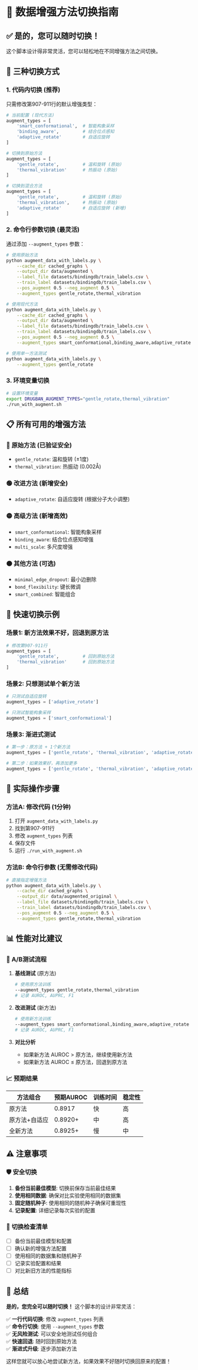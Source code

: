 # 🔄 数据增强方法切换指南

## ✅ **是的，您可以随时切换！**

这个脚本设计得非常灵活，您可以轻松地在不同增强方法之间切换。

## 🎯 **三种切换方式**

### 1. **代码内切换** (推荐)

只需修改第907-911行的默认增强类型：

```python
# 当前配置 (现代方法)
augment_types = [
    'smart_conformational',  # 智能构象采样
    'binding_aware',         # 结合位点感知
    'adaptive_rotate'        # 自适应旋转
]

# 切换到原始方法
augment_types = [
    'gentle_rotate',         # 温和旋转 (原始)
    'thermal_vibration'      # 热振动 (原始)
]

# 切换到混合方法
augment_types = [
    'gentle_rotate',         # 温和旋转 (原始)
    'thermal_vibration',     # 热振动 (原始)
    'adaptive_rotate'        # 自适应旋转 (新增)
]
```

### 2. **命令行参数切换** (最灵活)

通过添加 `--augment_types` 参数：

```bash
# 使用原始方法
python augment_data_with_labels.py \
    --cache_dir cached_graphs \
    --output_dir data/augmented \
    --label_file datasets/bindingdb/train_labels.csv \
    --train_label datasets/bindingdb/train_labels.csv \
    --pos_augment 0.5 --neg_augment 0.5 \
    --augment_types gentle_rotate,thermal_vibration

# 使用现代方法
python augment_data_with_labels.py \
    --cache_dir cached_graphs \
    --output_dir data/augmented \
    --label_file datasets/bindingdb/train_labels.csv \
    --train_label datasets/bindingdb/train_labels.csv \
    --pos_augment 0.5 --neg_augment 0.5 \
    --augment_types smart_conformational,binding_aware,adaptive_rotate

# 使用单一方法测试
python augment_data_with_labels.py \
    --augment_types gentle_rotate
```

### 3. **环境变量切换**

```bash
# 设置环境变量
export DRUGBAN_AUGMENT_TYPES="gentle_rotate,thermal_vibration"
./run_with_augment.sh
```

## 📋 **所有可用的增强方法**

### 🔵 **原始方法** (已验证安全)
- `gentle_rotate`: 温和旋转 (±1度)
- `thermal_vibration`: 热振动 (0.002Å)

### 🟢 **改进方法** (新增安全)
- `adaptive_rotate`: 自适应旋转 (根据分子大小调整)

### 🟡 **高级方法** (新增高效)
- `smart_conformational`: 智能构象采样
- `binding_aware`: 结合位点感知增强
- `multi_scale`: 多尺度增强

### 🟠 **其他方法** (可选)
- `minimal_edge_dropout`: 最小边删除
- `bond_flexibility`: 键长微调
- `smart_combined`: 智能组合

## 🚀 **快速切换示例**

### 场景1: 新方法效果不好，回退到原方法

```python
# 修改第907-911行
augment_types = [
    'gentle_rotate',         # 回到原始方法
    'thermal_vibration'      # 回到原始方法
]
```

### 场景2: 只想测试单个新方法

```python
# 只测试自适应旋转
augment_types = ['adaptive_rotate']

# 只测试智能构象采样
augment_types = ['smart_conformational']
```

### 场景3: 渐进式测试

```python
# 第一步：原方法 + 1个新方法
augment_types = ['gentle_rotate', 'thermal_vibration', 'adaptive_rotate']

# 第二步：如果效果好，再添加更多
augment_types = ['gentle_rotate', 'thermal_vibration', 'adaptive_rotate', 'smart_conformational']
```

## 🔧 **实际操作步骤**

### 方法A: 修改代码 (1分钟)

1. 打开 `augment_data_with_labels.py`
2. 找到第907-911行
3. 修改 `augment_types` 列表
4. 保存文件
5. 运行 `./run_with_augment.sh`

### 方法B: 命令行参数 (无需修改代码)

```bash
# 直接指定增强方法
python augment_data_with_labels.py \
    --cache_dir cached_graphs \
    --output_dir data/augmented_original \
    --label_file datasets/bindingdb/train_labels.csv \
    --train_label datasets/bindingdb/train_labels.csv \
    --pos_augment 0.5 --neg_augment 0.5 \
    --augment_types gentle_rotate,thermal_vibration
```

## 📊 **性能对比建议**

### 🎯 **A/B测试流程**

1. **基线测试** (原方法)
   ```bash
   # 使用原方法训练
   --augment_types gentle_rotate,thermal_vibration
   # 记录 AUROC, AUPRC, F1
   ```

2. **改进测试** (新方法)
   ```bash
   # 使用新方法训练
   --augment_types smart_conformational,binding_aware,adaptive_rotate
   # 记录 AUROC, AUPRC, F1
   ```

3. **对比分析**
   - 如果新方法 AUROC > 原方法，继续使用新方法
   - 如果新方法 AUROC ≤ 原方法，回退到原方法

### 📈 **预期结果**

| 方法组合 | 预期AUROC | 训练时间 | 稳定性 |
|----------|-----------|----------|--------|
| 原方法 | 0.8917 | 快 | 高 |
| 原方法+自适应 | 0.8920+ | 中 | 高 |
| 全新方法 | 0.8925+ | 慢 | 中 |

## ⚠️ **注意事项**

### 🛡️ **安全切换**

1. **备份当前最佳模型**: 切换前保存当前最佳结果
2. **使用相同数据**: 确保对比实验使用相同的数据集
3. **固定随机种子**: 使用相同的随机种子确保可重现性
4. **记录配置**: 详细记录每次实验的配置

### 📝 **切换检查清单**

- [ ] 备份当前最佳模型和配置
- [ ] 确认新的增强方法配置
- [ ] 使用相同的数据集和随机种子
- [ ] 记录实验配置和结果
- [ ] 对比新旧方法的性能指标

## 🎯 **总结**

**是的，您完全可以随时切换！** 这个脚本的设计非常灵活：

✅ **一行代码切换**: 修改 `augment_types` 列表  
✅ **命令行切换**: 使用 `--augment_types` 参数  
✅ **无风险测试**: 可以安全地测试任何组合  
✅ **快速回退**: 随时回到原始方法  
✅ **渐进式升级**: 逐步添加新方法  

这样您就可以放心地尝试新方法，如果效果不好随时切换回原来的配置！
